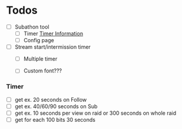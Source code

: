 # Todos
- [ ] Subathon tool
    * [ ] Timer [Timer Information](#Timer)
    * [ ] Config page 
- [ ] Stream start/intermission timer
    * [ ] Multiple timer
    * [ ] Custom font???


### Timer
- [ ] get ex. 20 seconds on Follow
- [ ] get ex. 40/60/90 seconds on Sub
- [ ] get ex. 10 seconds per view on raid or 300 seconds on whole raid
- [ ] get for each 100 bits 30 seconds
